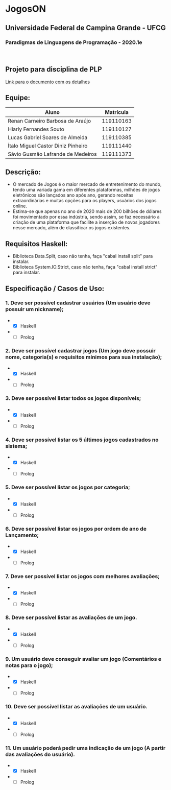 # JogosON

<h2>Universidade Federal de Campina Grande - UFCG</h2>
<h3>Paradigmas de Linguagens de Programação - 2020.1e</h3>

<br>

## Projeto para disciplina de PLP<br>
[Link para o documento com os detalhes](https://docs.google.com/document/d/1BV6YwQG_IYqMas9ISeIPvewRRr6W14KCdXZC5CmSWKc/edit?usp=sharing)

## Equipe:

Aluno | Matrícula
---------------------------------| ---------
Renan Carneiro Barbosa de Araújo | 119110163
Hiarly Fernandes Souto | 119110127
Lucas Gabriel Soares de Almeida | 119110385
Ítalo Miguel Castor Diniz Pinheiro | 119111440
Sávio Gusmão Lafrande de Medeiros | 119111373

## Descrição:
* O mercado de Jogos é o maior mercado de entretenimento do mundo, tendo uma variada gama em diferentes plataformas, milhões de jogos eletrônicos são lançados ano após ano, gerando receitas extraordinárias e muitas opções para os players, usuários dos jogos online.
* Estima-se que apenas no ano de 2020 mais de 200 bilhões de dólares foi movimentado por essa indústria, sendo assim, se faz necessário a criação de uma plataforma que facilite a inserção de novos jogadores nesse mercado, além de classificar os jogos existentes.

## Requisitos Haskell:
* Biblioteca Data.Split, caso não tenha, faça "cabal install split" para instalar.
* Biblioteca System.IO.Strict, caso não tenha, faça "cabal install strict" para instalar.

## Especificação / Casos de Uso:
### 1. Deve ser possível cadastrar usuários (Um usuário deve possuir um nickname);
* - [X] Haskell
* - [ ] Prolog

### 2. Deve ser possível cadastrar jogos (Um jogo deve possuir nome, categoria(s) e requisitos mínimos para sua instalação);
* - [X] Haskell
* - [ ] Prolog

### 3. Deve ser possível listar todos os jogos disponíveis;
* - [X] Haskell
* - [ ] Prolog

### 4. Deve ser possível listar os 5 últimos jogos cadastrados no sistema;
* - [X] Haskell
* - [ ] Prolog

### 5. Deve ser possível listar os jogos por categoria;
* - [X] Haskell
* - [ ] Prolog

### 6. Deve ser possível listar os jogos por ordem de ano de Lançamento;
* - [X] Haskell
* - [ ] Prolog

### 7. Deve ser possível listar os jogos com melhores avaliações;
* - [X] Haskell
* - [ ] Prolog

### 8. Deve ser possível listar as avaliações de um jogo.
* - [X] Haskell
* - [ ] Prolog

### 9. Um usuário deve conseguir avaliar um jogo (Comentários e notas para o jogo); 
* - [X] Haskell
* - [ ] Prolog

### 10. Deve ser possível listar as avaliações de um usuário.
* - [X] Haskell
* - [ ] Prolog

### 11. Um usuário poderá pedir uma indicação de um jogo (A partir das avaliações do usuário).
* - [X] Haskell
* - [ ] Prolog